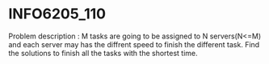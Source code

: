 # INFO6205_110

Problem description :
 M tasks are going to be assigned to N servers(N<=M) and each server may has the diffrent speed to finish the different task. Find the solutions to finish all the tasks with the shortest time.
